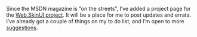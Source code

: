 Since the MSDN magazine is “on the streets”, I’ve added a project page
for the [Web.SkinUI project](prj_webskin.aspx). It will be a place for
me to post updates and errata. I’ve already got a couple of things on my
to do list, and I’m open to more
[suggestions](mailto:devhawk@outlook.com?subject=Web.SkinUI).
